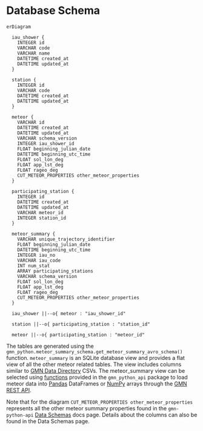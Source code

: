 # Database Schema

```mermaid
erDiagram

  iau_shower {
    INTEGER id
    VARCHAR code
    VARCHAR name
    DATETIME created_at
    DATETIME updated_at
  }

  station {
    INTEGER id
    VARCHAR code
    DATETIME created_at
    DATETIME updated_at
  }

  meteor {
    VARCHAR id
    DATETIME created_at
    DATETIME updated_at
    VARCHAR schema_version
    INTEGER iau_shower_id
    FLOAT beginning_julian_date
    DATETIME beginning_utc_time
    FLOAT sol_lon_deg
    FLOAT app_lst_deg
    FLOAT rageo_deg
    CUT_METEOR_PROPERTIES other_meteor_properties
  }

  participating_station {
    INTEGER id
    DATETIME created_at
    DATETIME updated_at
    VARCHAR meteor_id
    INTEGER station_id
  }

  meteor_summary {
    VARCHAR unique_trajectory_identifier
    FLOAT beginning_julian_date
    DATETIME beginning_utc_time
    INTEGER iau_no
    VARCHAR iau_code
    INT num_stat
    ARRAY participating_stations
    VARCHAR schema_version
    FLOAT sol_lon_deg
    FLOAT app_lst_deg
    FLOAT rageo_deg
    CUT_METEOR_PROPERTIES other_meteor_properties
  }

  iau_shower ||--o{ meteor : "iau_shower_id"

  station ||--o{ participating_station : "station_id"

  meteor ||--o{ participating_station : "meteor_id"

```

The tables are generated using the `gmn_python.meteor_summary_schema.get_meteor_summary_avro_schema()` function. `meteor_summary` is an SQLite database view and provides a flat view of all the other meteor related tables. The view includes columns similar to [GMN Data Directory](https://globalmeteornetwork.org/data/) CSVs. The meteor_summary view can be selected using [functions](https://gmn-python-api.readthedocs.io/en/latest/autoapi/gmn_python_api/meteor_summary_reader/index.html#gmn_python_api.meteor_summary_reader.read_meteor_summary_csv_as_dataframe) provided in the `gmn_python_api` package to load meteor data into [Pandas](https://pandas.pydata.org/) DataFrames or [NumPy](https://numpy.org/) arrays through the [GMN REST API](https://github.com/gmn-data-platform/gmn-data-endpoints).

Note that for the diagram `CUT_METEOR_PROPERTIES other_meteor_properties` represents all the other meteor summary properties found in the `gmn-python-api` [Data Schemas](https://gmn-python-api.readthedocs.io/en/latest/data_schemas.html) docs page. Details about the columns can also be found in the Data Schemas page.
